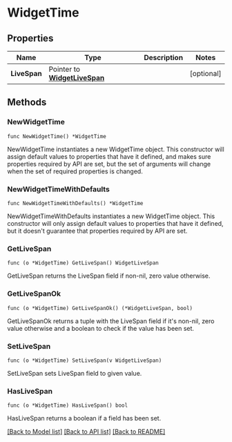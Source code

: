# WidgetTime

## Properties

Name | Type | Description | Notes
---- | ---- | ----------- | ------
**LiveSpan** | Pointer to [**WidgetLiveSpan**](WidgetLiveSpan.md) |  | [optional] 

## Methods

### NewWidgetTime

`func NewWidgetTime() *WidgetTime`

NewWidgetTime instantiates a new WidgetTime object.
This constructor will assign default values to properties that have it defined,
and makes sure properties required by API are set, but the set of arguments
will change when the set of required properties is changed.

### NewWidgetTimeWithDefaults

`func NewWidgetTimeWithDefaults() *WidgetTime`

NewWidgetTimeWithDefaults instantiates a new WidgetTime object.
This constructor will only assign default values to properties that have it defined,
but it doesn't guarantee that properties required by API are set.

### GetLiveSpan

`func (o *WidgetTime) GetLiveSpan() WidgetLiveSpan`

GetLiveSpan returns the LiveSpan field if non-nil, zero value otherwise.

### GetLiveSpanOk

`func (o *WidgetTime) GetLiveSpanOk() (*WidgetLiveSpan, bool)`

GetLiveSpanOk returns a tuple with the LiveSpan field if it's non-nil, zero value otherwise
and a boolean to check if the value has been set.

### SetLiveSpan

`func (o *WidgetTime) SetLiveSpan(v WidgetLiveSpan)`

SetLiveSpan sets LiveSpan field to given value.

### HasLiveSpan

`func (o *WidgetTime) HasLiveSpan() bool`

HasLiveSpan returns a boolean if a field has been set.


[[Back to Model list]](../README.md#documentation-for-models) [[Back to API list]](../README.md#documentation-for-api-endpoints) [[Back to README]](../README.md)


